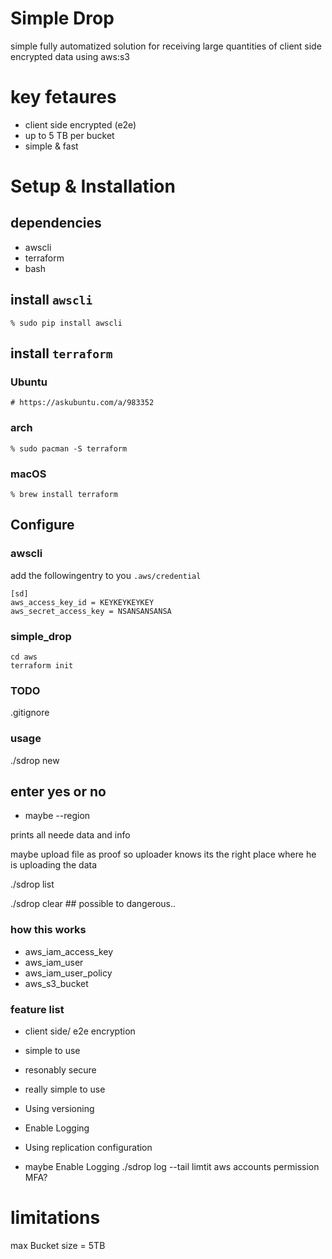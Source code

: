 
# Simple Drop
simple fully automatized solution for receiving large quantities of client side encrypted data using aws:s3

# key fetaures
* client side encrypted (e2e)
* up to 5 TB per bucket
* simple & fast

# Setup & Installation
## dependencies
* awscli
* terraform
* bash

## install `awscli`
`% sudo pip install awscli`

## install `terraform`
### Ubuntu
`# https://askubuntu.com/a/983352 `

### arch
`% sudo pacman -S terraform`

### macOS
`% brew install terraform`

## Configure
### awscli
add the followingentry to you `.aws/credential`
```
[sd]
aws_access_key_id = KEYKEYKEYKEY
aws_secret_access_key = NSANSANSANSA
```

### simple_drop
```
cd aws
terraform init
```



### TODO
.gitignore


### usage
./sdrop new 
## enter yes or no


* maybe --region

prints all neede data and info

maybe upload file as proof so uploader knows its the right place where he is uploading the data


./sdrop list

./sdrop clear ## possible to dangerous..


### how this works
  - aws_iam_access_key
  - aws_iam_user
  - aws_iam_user_policy
  - aws_s3_bucket


### feature list
* client side/ e2e  encryption
* simple to use
* resonably secure
* really simple to use
* Using versioning
* Enable Logging
* Using replication configuration



* maybe
Enable Logging
./sdrop log --tail
limtit aws accounts permission
MFA?


# limitations
max Bucket size = 5TB

